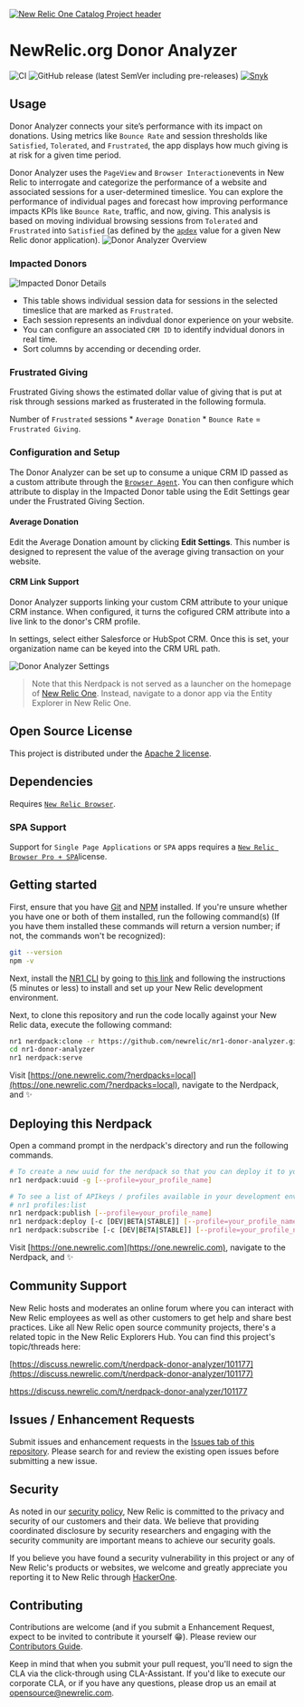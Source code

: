 [![New Relic One Catalog Project header](https://github.com/newrelic/opensource-website/raw/master/src/images/categories/New_Relic_One_Catalog_Project.png)](https://opensource.newrelic.com/oss-category/#new-relic-one-catalog-project)

# NewRelic.org Donor Analyzer

![CI](https://github.com/newrelic/nr1-donor-analyzer/workflows/CI/badge.svg) ![GitHub release (latest SemVer including pre-releases)](https://img.shields.io/github/v/release/newrelic/nr1-donor-analyzer?include_prereleases&sort=semver) [![Snyk](https://snyk.io/test/github/newrelic/nr1-donor-analyzer/badge.svg)](https://snyk.io/test/github/newrelic/nr1-donor-analyzer)

## Usage

Donor Analyzer connects your site’s performance with its impact on donations.  Using metrics like `Bounce Rate` and session thresholds like `Satisfied`, `Tolerated`, and `Frustrated`, the app displays how much giving is at risk for a given time period.

Donor Analyzer uses the `PageView` and `Browser Interaction`events in New Relic to interrogate and categorize the performance of a website and associated sessions for a user-determined timeslice. You can explore the performance of individual pages and forecast how improving performance impacts KPIs like `Bounce Rate`, traffic, and now, giving. This analysis is based on moving individual browsing sessions from `Tolerated` and `Frustrated` into `Satisfied` (as defined by the [`apdex`](https://docs.newrelic.com/docs/apm/new-relic-apm/apdex/apdex-measure-user-satisfaction) value for a given New Relic donor application).
![Donor Analyzer Overview](catalog/screenshots/nr1-donor-analyzer-01.png)

### Impacted Donors

![Impacted Donor Details](catalog/screenshots/nr1-donor-analyzer-02.png)

 - This table shows individual session data for sessions in the selected timeslice that are marked as `Frustrated`.
 - Each session represents an indivdual donor experience on your website.
 - You can configure an associated `CRM ID` to identify indvidual donors in real time.
 - Sort columns by accending or decending order.

### Frustrated Giving

Frustrated Giving shows the estimated dollar value of giving that is put at risk through sessions marked as frusterated in the following formula.

Number of `Frustrated` sessions * `Average Donation` * `Bounce Rate` = `Frustrated Giving`.


### Configuration and Setup

The Donor Analyzer can be set up to consume a unique CRM ID passed as a custom attribute through the [`Browser Agent`](https://docs.newrelic.com/docs/browser/new-relic-browser/browser-agent-spa-api/set-custom-attribute). You can then configure which attribute to display in the Impacted Donor table using the Edit Settings gear under the Frustrated Giving Section.

#### Average Donation

Edit the Average Donation amount by clicking **Edit Settings**. This number is designed to represent the value of the average giving transaction on your website.

#### CRM Link Support

Donor Analyzer supports linking your custom CRM attribute to your unique CRM instance. When configured, it turns the cofigured CRM attribute into a live link to the donor's CRM profile.

In settings, select either Salesforce or HubSpot CRM. Once this is set, your organization name can be keyed into the CRM URL path.

![Donor Analyzer Settings](catalog/screenshots/nr1-donor-analyzer-03.png)

> Note that this Nerdpack is not served as a launcher on the homepage of [New Relic One](https://one.newrelic.com). Instead,  navigate to a donor app via the Entity Explorer in New Relic One.

## Open Source License

This project is distributed under the [Apache 2 license](LICENSE).

## Dependencies

Requires [`New Relic Browser`](https://newrelic.com/products/browser-monitoring).

### SPA Support

Support for `Single Page Applications` or `SPA` apps requires a [`New Relic Browser Pro + SPA`](https://docs.newrelic.com/docs/browser/single-page-app-monitoring/get-started/introduction-single-page-app-monitoring)license.

## Getting started

First, ensure that you have [Git](https://git-scm.com/book/en/v2/Getting-Started-Installing-Git) and [NPM](https://www.npmjs.com/get-npm) installed. If you're unsure whether you have one or both of them installed, run the following command(s) (If you have them installed these commands will return a version number; if not, the commands won't be recognized):

```bash
git --version
npm -v
```

Next, install the [NR1 CLI](https://one.newrelic.com/launcher/developer-center.launcher) by going to [this link](https://one.newrelic.com/launcher/developer-center.launcher) and following the instructions (5 minutes or less) to install and set up your New Relic development environment.

Next, to clone this repository and run the code locally against your New Relic data, execute the following command:

```bash
nr1 nerdpack:clone -r https://github.com/newrelic/nr1-donor-analyzer.git
cd nr1-donor-analyzer
nr1 nerdpack:serve
```

Visit [https://one.newrelic.com/?nerdpacks=local](https://one.newrelic.com/?nerdpacks=local), navigate to the Nerdpack, and :sparkles:

## Deploying this Nerdpack

Open a command prompt in the nerdpack's directory and run the following commands.

```bash
# To create a new uuid for the nerdpack so that you can deploy it to your account:
nr1 nerdpack:uuid -g [--profile=your_profile_name]

# To see a list of APIkeys / profiles available in your development environment:
# nr1 profiles:list
nr1 nerdpack:publish [--profile=your_profile_name]
nr1 nerdpack:deploy [-c [DEV|BETA|STABLE]] [--profile=your_profile_name]
nr1 nerdpack:subscribe [-c [DEV|BETA|STABLE]] [--profile=your_profile_name]
```

Visit [https://one.newrelic.com](https://one.newrelic.com), navigate to the Nerdpack, and :sparkles:

## Community Support

New Relic hosts and moderates an online forum where you can interact with New Relic employees as well as other customers to get help and share best practices. Like all New Relic open source community projects, there's a related topic in the New Relic Explorers Hub. You can find this project's topic/threads here:

[https://discuss.newrelic.com/t/nerdpack-donor-analyzer/101177](https://discuss.newrelic.com/t/nerdpack-donor-analyzer/101177)

https://discuss.newrelic.com/t/nerdpack-donor-analyzer/101177

## Issues / Enhancement Requests

Submit issues and enhancement requests in the [Issues tab of this repository](../../issues). Please search for and review the existing open issues before submitting a new issue.

## Security

As noted in our [security policy](https://github.com/newrelic/nr1-donor-analyzer/security/policy), New Relic is committed to the privacy and security of our customers and their data. We believe that providing coordinated disclosure by security researchers and engaging with the security community are important means to achieve our security goals.

If you believe you have found a security vulnerability in this project or any of New Relic's products or websites, we welcome and greatly appreciate you reporting it to New Relic through [HackerOne](https://hackerone.com/newrelic).

## Contributing

Contributions are welcome (and if you submit a Enhancement Request, expect to be invited to contribute it yourself :grin:). Please review our [Contributors Guide](CONTRIBUTING.md).

Keep in mind that when you submit your pull request, you'll need to sign the CLA via the click-through using CLA-Assistant. If you'd like to execute our corporate CLA, or if you have any questions, please drop us an email at opensource@newrelic.com.

